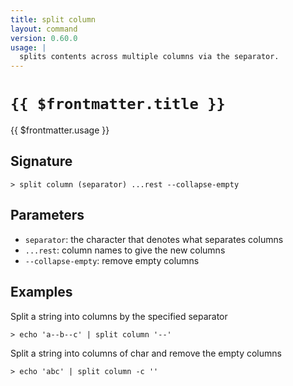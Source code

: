 ```yaml
---
title: split column
layout: command
version: 0.60.0
usage: |
  splits contents across multiple columns via the separator.
---
```


# `{{ $frontmatter.title }}`

<div style='white-space: pre-wrap;'>{{ $frontmatter.usage }}</div>

## Signature

`> split column (separator) ...rest --collapse-empty`

## Parameters

- `separator`: the character that denotes what separates columns
- `...rest`: column names to give the new columns
- `--collapse-empty`: remove empty columns

## Examples

Split a string into columns by the specified separator

```shell
> echo 'a--b--c' | split column '--'
```

Split a string into columns of char and remove the empty columns

```shell
> echo 'abc' | split column -c ''
```
